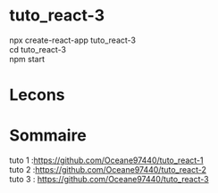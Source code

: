 # tuto_react-3
npx create-react-app tuto_react-3<br>
cd tuto_react-3<br>
npm start<br>

# Lecons




# Sommaire
tuto 1 :https://github.com/Oceane97440/tuto_react-1<br>
tuto 2 :https://github.com/Oceane97440/tuto_react-2<br>
tuto 3 : https://github.com/Oceane97440/tuto_react-3<br>
